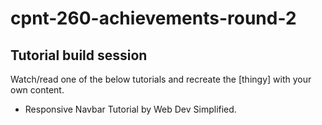 # cpnt-260-achievements-round-2
## Tutorial build session
Watch/read one of the below tutorials and recreate the [thingy] with your own content.
- Responsive Navbar Tutorial by Web Dev Simplified.

